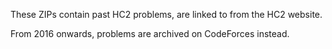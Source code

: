 These ZIPs contain past HC2 problems, are linked to from the HC2 website.

From 2016 onwards, problems are archived on CodeForces instead.
